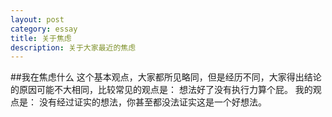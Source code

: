 ```yaml
---
layout:	post
category: essay
title: 关于焦虑
description: 关于大家最近的焦虑
---
```

##我在焦虑什么
这个基本观点，大家都所见略同，但是经历不同，大家得出结论的原因可能不大相同，比较常见的观点是：
	想法好了没有执行力算个屁。
我的观点是：
	没有经过证实的想法，你甚至都没法证实这是一个好想法。
	